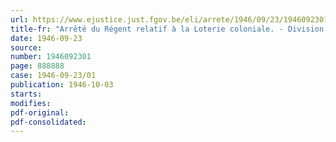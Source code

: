 ```yaml
---
url: https://www.ejustice.just.fgov.be/eli/arrete/1946/09/23/1946092301/justel
title-fr: "Arrêté du Régent relatif à la Loterie coloniale. - Division du billet. - Répartition de la surprime"
date: 1946-09-23
source:
number: 1946092301
page: 888888
case: 1946-09-23/01
publication: 1946-10-03
starts:
modifies:
pdf-original:
pdf-consolidated:
---
```


